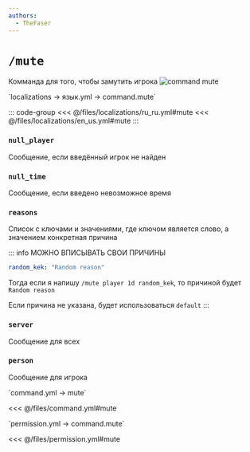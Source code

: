 ```yaml
---
authors:
  - TheFaser
---
```


# `/mute`

Комманда для того, чтобы замутить игрока
![command mute](/commandmute.png)

[//]: # (localization)
<!--@include: @/parts/words.md#localization--> 
<!--@include: @/parts/words.md#path--> `localizations → язык.yml → command.mute`

<!--@include: @/parts/words.md#default--> 

::: code-group
<<< @/files/localizations/ru_ru.yml#mute
<<< @/files/localizations/en_us.yml#mute
:::

### `null_player`

Сообщение, если введённый игрок не найден

### `null_time`

Сообщение, если введено невозможное время

### `reasons`

Список с ключами и значениями, где ключом является слово, а значением конкретная причина

::: info МОЖНО ВПИСЫВАТЬ СВОИ ПРИЧИНЫ
```yaml
random_kek: "Random reason"
```
Тогда если я напишу `/mute player 1d random_kek`, то причиной будет `Random reason`

Если причина не указана, будет использоваться `default`
:::

### `server`

Сообщение для всех

### `person`

Сообщение для игрока

[//]: # (command.yml)
<!--@include: @/parts/words.md#setting-->
<!--@include: @/parts/words.md#path--> `command.yml → mute`

<!--@include: @/parts/words.md#default-->
<<< @/files/command.yml#mute

<!--@include: @/parts/enable.md-->
<!--@include: @/parts/suggestOfflinePlayers.md-->
<!--@include: @/parts/range.md-->
<!--@include: @/parts/aliases.md-->
<!--@include: @/parts/destination.md-->
<!--@include: @/parts/cooldown.md-->
<!--@include: @/parts/sound.md-->

[//]: # (permission.yml)
<!--@include: @/parts/words.md#permission-->
<!--@include: @/parts/words.md#path--> `permission.yml → command.mute`

<!--@include: @/parts/words.md#default-->
<<< @/files/permission.yml#mute

<!--@include: @/parts/permission/permissionTier3.md-->
<!--@include: @/parts/permission/cooldown.md-->
<!--@include: @/parts/permission/sound.md-->

